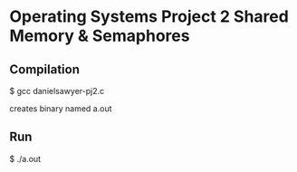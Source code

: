 # Operating Systems Project 2 Shared Memory & Semaphores

## Compilation
$ gcc danielsawyer-pj2.c

creates binary named a.out

## Run
$ ./a.out
